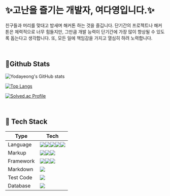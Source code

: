 # ✨고난을 즐기는 개발자, 여다영입니다.✨

친구들과 머리를 맞대고 밤새며 해커톤 하는 것을 즐깁니다. 단기간의 프로젝트나 해커톤은 체력적으로 너무 힘들지만, 그만큼 개발 능력이 단기간에 가장 많이 향상될 수 있도록 돕는다고 생각합니다. 또, 모든 일에 책임감을 가지고 열심히 하려 노력합니다. 

<br>

## 📌Github Stats

![Yodayeong's GitHub stats](https://github-readme-stats.vercel.app/api?username=Yodayeong&show_icons=true&theme=radical)

[![Top Langs](https://github-readme-stats.vercel.app/api/top-langs/?username=yodayeong&langs_count=10&layout=compact)]()

[![Solved.ac Profile](http://mazassumnida.wtf/api/generate_badge?boj=duekdud01)](https://solved.ac/duekdud01)

<br>

## 📌 Tech Stack

| Type      | Tech                                                         |
| --------- | ------------------------------------------------------------ |
| Language  | ![](https://camo.githubusercontent.com/005f37bf46ccf438f901ee8e3f3f1b86ab659150906d18396e130496a6c87151/68747470733a2f2f696d672e736869656c64732e696f2f62616467652f432d4138423943433f7374796c653d666c6174266c6f676f3d43266c6f676f436f6c6f723d7768697465)![](https://img.shields.io/badge/C++-00599C?style=flat&logo=c%2B%2B&logoColor=white)![](https://camo.githubusercontent.com/41546875f42e4dc87d8aab7701d68d02869229a2a392c784f6c383aedee290db/68747470733a2f2f696d672e736869656c64732e696f2f62616467652f4a6176612d4138423943433f7374796c653d666c6174266c6f676f3d6f70656e6a646b266c6f676f436f6c6f723d7768697465)![](https://img.shields.io/badge/Python-3776AB?style=flat&logo=python&logoColor=white)![](https://img.shields.io/badge/JavaScript-F7DF1E?style=flat&logo=JavaScript&logoColor=white) |
| Markup    | ![](https://img.shields.io/badge/HTML5-E34F26?style=flat&logo=HTML5&logoColor=white)![](https://img.shields.io/badge/CSS-1572B6?style=flat&logo=CSS3&logoColor=white)![](https://img.shields.io/badge/Bootstrap-7952B3?style=flat&logo=Bootstrap&logoColor=white) |
| Framework | ![](https://camo.githubusercontent.com/eea73ec8ae3f02cee0582906a87694f49f7a0fcd72c9e6233da8ee80af42da70/68747470733a2f2f696d672e736869656c64732e696f2f62616467652f72656163742d3565643366333f7374796c653d666c6174266c6f676f3d7265616374266c6f676f436f6c6f723d7768697465)![](https://camo.githubusercontent.com/93eacd3708e415433ee2f525ea33986e071de73331ceac6020427f03227a009d/68747470733a2f2f696d672e736869656c64732e696f2f62616467652f537072696e672d3563623233303f7374796c653d666c6174266c6f676f3d737072696e67266c6f676f436f6c6f723d7768697465)![](https://camo.githubusercontent.com/b927cdf35e3554274fdcfb172253afab81054e67a34218c46fcf252e5e570921/68747470733a2f2f696d672e736869656c64732e696f2f62616467652f646a616e676f2d3063343933313f7374796c653d666c6174266c6f676f3d646a616e676f266c6f676f436f6c6f723d7768697465) |
| Markdown  | ![](https://img.shields.io/badge/Markdown-000000?style=flat&logo=Markdown&logoColor=white) |
| Test Code | ![](https://img.shields.io/badge/Postman-FF6C37?style=flat&logo=Postman&logoColor=white) |
| Database  | ![](https://camo.githubusercontent.com/95612f659e619a2f262abf60516a16857233764b2f527550562e2173023a7053/68747470733a2f2f696d672e736869656c64732e696f2f62616467652f4d7953514c2d3030356538363f7374796c653d666c6174266c6f676f3d6d7973716c266c6f676f436f6c6f723d7768697465) |

